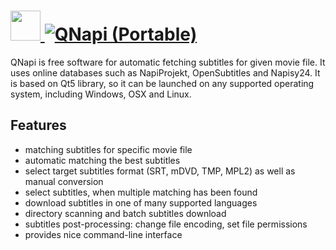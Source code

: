 # [<img src="https://cdn.rawgit.com/AdmiringWorm/chocolatey-packages/90ab7556eb3b37bdd33afd55f9241708e5982093/icons/qnapi.png" height="48" width="48" /> ![QNapi (Portable)](https://img.shields.io/chocolatey/v/qnapi.portable.svg?label=QNapi%20(Portable)&style=for-the-badge)](https://chocolatey.org/packages/qnapi.portable)

QNapi is free software for automatic fetching subtitles for given movie file. It uses online databases such as NapiProjekt, OpenSubtitles and Napisy24. It is based on Qt5 library, so it can be launched on any supported operating system, including Windows, OSX and Linux.

## Features
- matching subtitles for specific movie file
- automatic matching the best subtitles
- select target subtitles format (SRT, mDVD, TMP, MPL2) as well as manual conversion
- select subtitles, when multiple matching has been found
- download subtitles in one of many supported languages
- directory scanning and batch subtitles download
- subtitles post-processing: change file encoding, set file permissions
- provides nice command-line interface
